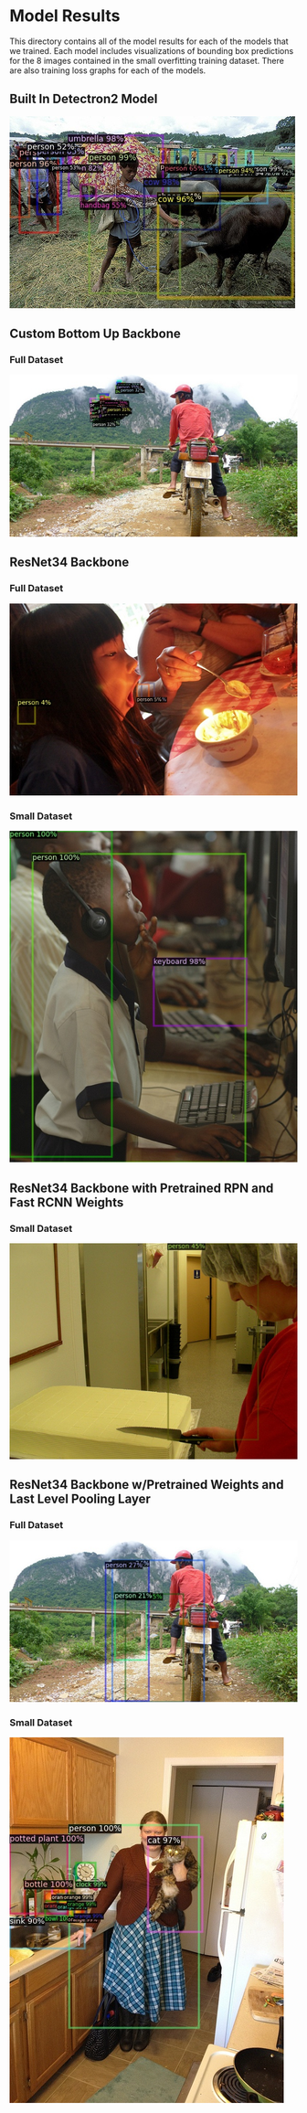 # Model Results
This directory contains all of the model results for each of the models that we trained. Each model includes visualizations 
of bounding box predictions for the 8 images contained in the small overfitting training dataset. There are also training loss 
graphs for each of the models.

## Built In Detectron2 Model
![SampleImage](model_results/built_in_detectron2/visualized_000000184613.jpg)

## Custom Bottom Up Backbone
### Full Dataset
![SampleImage](model_results/custom_bottom_up/visualized_000000391895.jpg)


## ResNet34 Backbone
### Full Dataset
![SampleImage](model_results/resnet34/full/visualized_000000060623.jpg)

### Small Dataset
![SampleImage](model_results/resnet34/small/visualized_000000318219.jpg)


## ResNet34 Backbone with Pretrained RPN and Fast RCNN Weights
### Small Dataset
![SampleImage](model_results/resnet34_pretrained_weights/small/visualized_000000522418.jpg)


## ResNet34 Backbone w/Pretrained Weights and Last Level Pooling Layer
### Full Dataset
![SampleImage](model_results/resnet34_pretrained_weights_pooling/full/visualized_000000391895.jpg)

### Small Dataset
![SampleImage](model_results/resnet34_pretrained_weights_pooling/small/visualized_000000574769.jpg)

